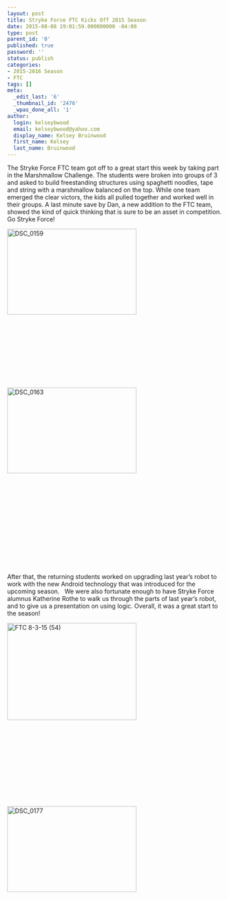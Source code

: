 ```yaml
---
layout: post
title: Stryke Force FTC Kicks Off 2015 Season
date: 2015-08-08 19:01:59.000000000 -04:00
type: post
parent_id: '0'
published: true
password: ''
status: publish
categories:
- 2015-2016 Season
- FTC
tags: []
meta:
  _edit_last: '6'
  _thumbnail_id: '2476'
  _wpas_done_all: '1'
author:
  login: kelseybwood
  email: kelseybwood@yahoo.com
  display_name: Kelsey Bruinwood
  first_name: Kelsey
  last_name: Bruinwood
---
```

<p>The Stryke Force FTC team got off to a great start this week by taking part in the Marshmallow Challenge. The students were broken into groups of 3 and asked to build freestanding structures using spaghetti noodles, tape and string with a marshmallow balanced on the top. While one team emerged the clear victors, the kids all pulled together and worked well in their groups. A last minute save by Dan, a new addition to the FTC team, showed the kind of quick thinking that is sure to be an asset in competition. Go Stryke Force!</p>
<p><a href="http://strykeforce.org/wp-content/uploads/2015/08/DSC_0159.jpg"><img class=" size-medium wp-image-2477 alignleft" src="{{ site.baseurl }}/assets/images/DSC_0159-300x199.jpg" alt="DSC_0159" width="300" height="199" /></a></p>
<p>&nbsp;</p>
<p>&nbsp;</p>
<p>&nbsp;</p>
<p>&nbsp;</p>
<p>&nbsp;</p>
<p><img class=" size-medium wp-image-2478 alignleft" src="{{ site.baseurl }}/assets/images/DSC_0163-300x199.jpg" alt="DSC_0163" width="300" height="199" /></p>
<p>&nbsp;</p>
<p>&nbsp;</p>
<p>&nbsp;</p>
<p>&nbsp;</p>
<p>&nbsp;</p>
<p>&nbsp;</p>
<p>&nbsp;</p>
<p>After that, the returning students worked on upgrading last year’s robot to work with the new Android technology that was introduced for the upcoming season.   We were also fortunate enough to have Stryke Force alumnus Katherine Rothe to walk us through the parts of last year’s robot, and to give us a presentation on using logic. Overall, it was a great start to the season!</p>
<p><img class="alignleft size-medium wp-image-2480" src="{{ site.baseurl }}/assets/images/FTC-8-3-15-54-300x225.jpg" alt="FTC 8-3-15 (54)" width="300" height="225" /></p>
<p>&nbsp;</p>
<p>&nbsp;</p>
<p>&nbsp;</p>
<p>&nbsp;</p>
<p>&nbsp;</p>
<p>&nbsp;</p>
<p><img class="alignleft size-medium wp-image-2479" src="{{ site.baseurl }}/assets/images/DSC_0177-300x199.jpg" alt="DSC_0177" width="300" height="199" /></p>
<p>&nbsp;</p>
<p>&nbsp;</p>
<p>&nbsp;</p>
<p>&nbsp;</p>
<p>&nbsp;</p>
